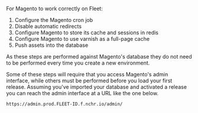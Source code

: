 For Magento to work correctly on Fleet:

 1. Configure the Magento cron job
 2. Disable automatic redirects
 3. Configure Magento to store its cache and sessions in redis
 4. Configure Magento to use varnish as a full-page cache
 5. Push assets into the database

As these steps are performed against Magento's database they do not need to be
performed every time you create a new environment.

Some of these steps will require that you access Magento's admin interface, while
others must be performed before you load your first release.
Assuming you've imported your database and activated a release you can reach
the admin interface at a URL like the one below.

```
https://admin.prod.FLEET-ID.f.nchr.io/admin/
```

